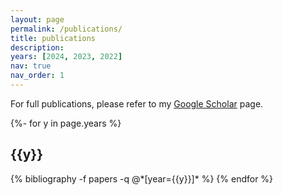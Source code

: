 ```yaml
---
layout: page
permalink: /publications/
title: publications
description: 
years: [2024, 2023, 2022]
nav: true
nav_order: 1
---
```

<!-- _pages/publications.md -->

For full publications, please refer to my <a href='https://scholar.google.com/citations?user=Ryj36iQAAAAJ&hl=en'>Google Scholar</a> page.

<div class="publications">

{%- for y in page.years %}

<h2 class="year">{{y}}</h2>
  {% bibliography -f papers -q @*[year={{y}}]* %}
{% endfor %}

</div>
